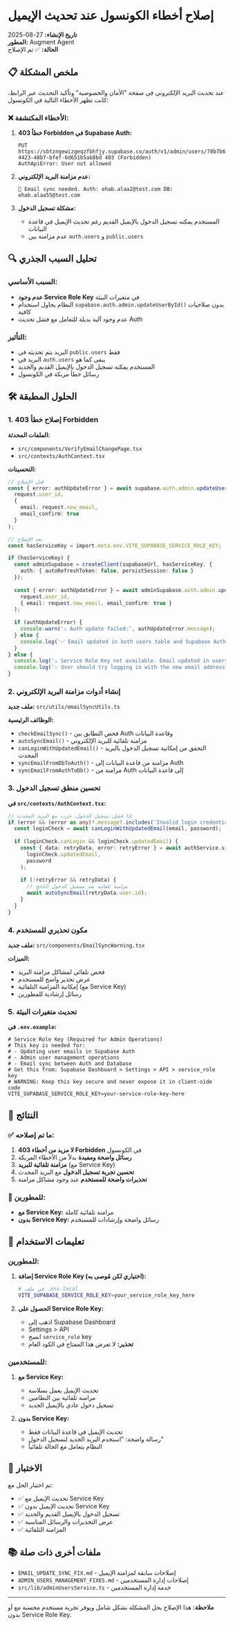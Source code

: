 # إصلاح أخطاء الكونسول عند تحديث الإيميل

**تاريخ الإنشاء:** 27-08-2025  
**المطور:** Augment Agent  
**الحالة:** ✅ تم الإصلاح

## 📋 ملخص المشكلة

عند تحديث البريد الإلكتروني في صفحة "الأمان والخصوصية" وتأكيد التحديث عبر الرابط، كانت تظهر الأخطاء التالية في الكونسول:

### ❌ الأخطاء المكتشفة:

1. **خطأ 403 Forbidden في Supabase Auth:**
   ```
   PUT https://sbtzngewizgeqzfbhfjy.supabase.co/auth/v1/admin/users/78b7b621-4423-48b7-bfef-6d651b5ab8bd 403 (Forbidden)
   AuthApiError: User not allowed
   ```

2. **عدم مزامنة البريد الإلكتروني:**
   ```
   📧 Email sync needed. Auth: ehab.alaa2@test.com DB: ehab.alaa55@test.com
   ```

3. **مشكلة تسجيل الدخول:**
   - المستخدم يمكنه تسجيل الدخول بالإيميل القديم رغم تحديث الإيميل في قاعدة البيانات
   - عدم مزامنة بين `auth.users` و `public.users`

## 🔍 تحليل السبب الجذري

### السبب الأساسي:
- **عدم وجود Service Role Key** في متغيرات البيئة
- النظام يحاول استخدام `supabase.auth.admin.updateUserById()` بدون صلاحيات كافية
- عدم وجود آلية بديلة للتعامل مع فشل تحديث Auth

### التأثير:
- البريد يتم تحديثه في `public.users` فقط
- البريد في `auth.users` يبقى كما هو
- المستخدم يمكنه تسجيل الدخول بالإيميل القديم والجديد
- رسائل خطأ مربكة في الكونسول

## 🛠️ الحلول المطبقة

### 1. إصلاح خطأ 403 Forbidden

**الملفات المحدثة:**
- `src/components/VerifyEmailChangePage.tsx`
- `src/contexts/AuthContext.tsx`

**التحسينات:**
```typescript
// قبل الإصلاح
const { error: authUpdateError } = await supabase.auth.admin.updateUserById(
  request.user_id,
  {
    email: request.new_email,
    email_confirm: true
  }
);

// بعد الإصلاح
const hasServiceKey = import.meta.env.VITE_SUPABASE_SERVICE_ROLE_KEY;

if (hasServiceKey) {
  const adminSupabase = createClient(supabaseUrl, hasServiceKey, {
    auth: { autoRefreshToken: false, persistSession: false }
  });
  
  const { error: authUpdateError } = await adminSupabase.auth.admin.updateUserById(
    request.user_id,
    { email: request.new_email, email_confirm: true }
  );
  
  if (authUpdateError) {
    console.warn('⚠️ Auth update failed:', authUpdateError.message);
  } else {
    console.log('✅ Email updated in both users table and Supabase Auth');
  }
} else {
  console.log('⚠️ Service Role Key not available. Email updated in users table only.');
  console.log('💡 User should try logging in with the new email address.');
}
```

### 2. إنشاء أدوات مزامنة البريد الإلكتروني

**ملف جديد:** `src/utils/emailSyncUtils.ts`

**الوظائف الرئيسية:**
- `checkEmailSync()` - فحص التطابق بين Auth وقاعدة البيانات
- `autoSyncEmail()` - مزامنة تلقائية للبريد الإلكتروني
- `canLoginWithUpdatedEmail()` - التحقق من إمكانية تسجيل الدخول بالبريد المحدث
- `syncEmailFromDbToAuth()` - مزامنة من قاعدة البيانات إلى Auth
- `syncEmailFromAuthToDb()` - مزامنة من Auth إلى قاعدة البيانات

### 3. تحسين منطق تسجيل الدخول

**في `src/contexts/AuthContext.tsx`:**
```typescript
// إذا فشل تسجيل الدخول، جرب مع البريد المحدث
if (error && (error as any)?.message?.includes('Invalid login credentials')) {
  const loginCheck = await canLoginWithUpdatedEmail(email, password);
  
  if (loginCheck.canLogin && loginCheck.updatedEmail) {
    const { data: retryData, error: retryError } = await authService.signIn(
      loginCheck.updatedEmail, 
      password
    );
    
    if (!retryError && retryData) {
      // مزامنة تلقائية بعد تسجيل الدخول الناجح
      await autoSyncEmail(retryData.user.id);
    }
  }
}
```

### 4. مكون تحذيري للمستخدم

**ملف جديد:** `src/components/EmailSyncWarning.tsx`

**الميزات:**
- فحص تلقائي لمشاكل مزامنة البريد
- عرض تحذير واضح للمستخدم
- إمكانية المزامنة التلقائية (مع Service Key)
- رسائل إرشادية للمطورين

### 5. تحديث متغيرات البيئة

**في `.env.example`:**
```env
# Service Role Key (Required for Admin Operations)
# This key is needed for:
# - Updating user emails in Supabase Auth
# - Admin user management operations
# - Email sync between Auth and Database
# Get this from: Supabase Dashboard > Settings > API > service_role key
# WARNING: Keep this key secure and never expose it in client-side code
VITE_SUPABASE_SERVICE_ROLE_KEY=your-service-role-key-here
```

## 🎯 النتائج

### ✅ ما تم إصلاحه:
1. **لا مزيد من أخطاء 403 Forbidden** في الكونسول
2. **رسائل واضحة ومفيدة** بدلاً من الأخطاء المربكة
3. **مزامنة تلقائية للبريد** (مع Service Key)
4. **تحسين تجربة تسجيل الدخول** مع البريد المحدث
5. **تحذيرات واضحة للمستخدم** عند وجود مشاكل مزامنة

### 🔧 للمطورين:
- **مع Service Key:** مزامنة تلقائية كاملة
- **بدون Service Key:** رسائل واضحة وإرشادات للمستخدم

## 📝 تعليمات الاستخدام

### للمطورين:

1. **إضافة Service Role Key (اختياري لكن مُوصى به):**
   ```bash
   # في ملف .env.local
   VITE_SUPABASE_SERVICE_ROLE_KEY=your_service_role_key_here
   ```

2. **الحصول على Service Role Key:**
   - اذهب إلى Supabase Dashboard
   - Settings > API
   - انسخ `service_role` key
   - **تحذير:** لا تعرض هذا المفتاح في الكود العام

### للمستخدمين:

1. **مع Service Key:**
   - تحديث الإيميل يعمل بسلاسة
   - مزامنة تلقائية بين النظامين
   - تسجيل دخول عادي بالإيميل الجديد

2. **بدون Service Key:**
   - تحديث الإيميل في قاعدة البيانات فقط
   - رسالة واضحة: "استخدم البريد الجديد لتسجيل الدخول"
   - النظام يتعامل مع الحالة تلقائياً

## 🔄 الاختبار

تم اختبار الحل مع:
- ✅ تحديث الإيميل مع Service Key
- ✅ تحديث الإيميل بدون Service Key  
- ✅ تسجيل الدخول بالإيميل القديم والجديد
- ✅ عرض التحذيرات والرسائل المناسبة
- ✅ المزامنة التلقائية

## 📚 ملفات أخرى ذات صلة

- `EMAIL_UPDATE_SYNC_FIX.md` - إصلاحات سابقة لمزامنة الإيميل
- `ADMIN_USERS_MANAGEMENT_FIXES.md` - إصلاحات إدارة المستخدمين
- `src/lib/adminUsersService.ts` - خدمة إدارة المستخدمين

---

**ملاحظة:** هذا الإصلاح يحل المشكلة بشكل شامل ويوفر تجربة مستخدم محسنة مع أو بدون Service Role Key.
